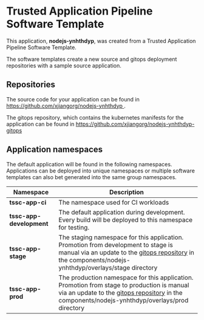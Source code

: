 # Trusted Application Pipeline Software Template

This application, **nodejs-ynhthdyp**, was created from a Trusted Application Pipeline Software Template.

The software templates create a new source and gitops deployment repositories with a sample source application. 

## Repositories

The source code for your application can be found in [https://github.com/xjiangorg/nodejs-ynhthdyp ](https://github.com/xjiangorg/nodejs-ynhthdyp ).
 
The gitops repository, which contains the kubernetes manifests for the application can be found in 
[https://github.com/xjiangorg/nodejs-ynhthdyp-gitops ](https://github.com/xjiangorg/nodejs-ynhthdyp-gitops ) 

## Application namespaces 

The default application will be found in the following namespaces. Applications can be deployed into unique namespaces or multiple software templates can also bet generated into the same group namespaces.  

|  Namespace   |  Description   |  
| -------- | -------- |
| **tssc-app-ci** | The namespace used for CI workloads |
| **tssc-app-development** | The default application during development. Every build will be deployed to this namespace for testing. |
| **tssc-app-stage** | The staging namespace for this application. Promotion from development to stage is manual via an update to the [gitops repository](https://github.com/xjiangorg/nodejs-ynhthdyp-gitops ) in the components/nodejs-ynhthdyp/overlays/stage directory |
| **tssc-app-prod** | The production namespace for this application. Promotion from stage to production is manual via an update to the [gitops repository](https://github.com/xjiangorg/nodejs-ynhthdyp-gitops ) in the components/nodejs-ynhthdyp/overlays/prod directory |